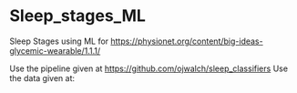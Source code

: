 # Sleep_stages_ML
Sleep Stages using ML for https://physionet.org/content/big-ideas-glycemic-wearable/1.1.1/


Use the pipeline given at https://github.com/ojwalch/sleep_classifiers
Use the data given at: 
